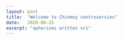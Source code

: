 ```yaml
---
layout: post
title:  "Welcome to Chinmoy controversies"
date:   2020-06-25
excerpt: "aphorisms written sri"
---
```

